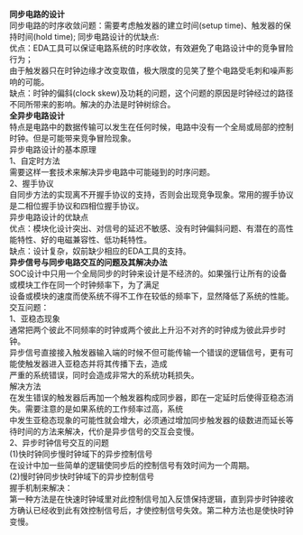 **同步电路的设计**   
同步电路的时序收敛问题：需要考虑触发器的建立时间(setup time)、触发器的保持时间(hold time);
同步电路设计的优缺点:   
优点：EDA工具可以保证电路系统的时序收敛，有效避免了电路设计中的竞争冒险行为；    
由于触发器只在时钟边缘才改变取值，极大限度的见笑了整个电路受毛刺和噪声影响的可能。   
缺点：时钟的偏斜(clock skew)及功耗的问题，这个问题的原因是时钟经过的路径不同所带来的影响。解决的办法是时钟树综合。   
**全异步电路设计**   
特点是电路中的数据传输可以发生在任何时候，电路中没有一个全局或局部的控制时钟。但是可能带来竞争冒险现象。    
异步电路设计的基本原理   
1、自定时方法   
需要这样一套技术来解决异步电路中可能碰到的时序问题。    
2、握手协议    
自同步方法的实现离不开握手协议的支持，否则会出现竞争现象。常用的握手协议是二相位握手协议和四相位握手协议。   
异步电路设计的优缺点    
优点：模块化设计突出、对信号的延迟不敏感、没有时钟偏斜问题、有潜在的高性能特性、好的电磁兼容性、低功耗特性。    
缺点：设计复杂，奴前缺少相应的EDA工具的支持。    
**异步信号与同步电路交互的问题及其解决办法**    
SOC设计中只用一个全局同步的时钟来设计是不经济的。如果强行让所有的设备或模块工作在同一个时钟频率下，为了满足   
设备或模块的速度而使系统不得不工作在较低的频率下，显然降低了系统的性能。    
交互问题：   
1、亚稳态现象   
通常把两个彼此不同频率的时钟或两个彼此上升沿不对齐的时钟成为彼此异步时钟。   
异步信号直接接入触发器输入端的时候不但可能传输一个错误的逻辑信号，更有可能使触发器进入亚稳态并将其传播下去，造成    
严重的系统错误，同时会造成非常大的系统功耗损失。    
解决方法    
在发生错误的触发器后再加一个触发器构成同步器，即在一定延时后使得亚稳态消失。需要注意的是如果系统的工作频率过高，系统    
中发生亚稳态现象的可能性就会增大，必须通过增加同步触发器的级数进而延长等待时间的方法来解决，代价是异步信号的交互会变慢。    
2、异步时钟信号交互的问题   
(1)快时钟同步慢时钟域下的异步控制信号    
在设计中加一些简单的逻辑使同步后的控制信号有效时间为一个周期。   
(2)慢时钟同步快时钟域下的异步控制信号    
握手机制来解决：    
第一种方法是在快速时钟域里对此控制信号加入反馈保持逻辑，直到异步时钟接收方确认已经收到此有效控制信号后，才使控制信号失效。第二种方法也是使快时钟变慢。  




